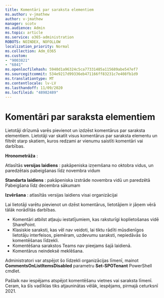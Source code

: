 ```yaml
---
title: Komentāri par saraksta elementiem
ms.author: v-jmathew
author: v-jmathew
manager: scotv
ms.audience: Admin
ms.topic: article
ms.service: o365-administration
ROBOTS: NOINDEX, NOFOLLOW
localization_priority: Normal
ms.collection: Adm_O365
ms.custom:
- "9003821"
- "6841"
ms.openlocfilehash: 5940d1a96324c5ca77331485a115689abe547ef7
ms.sourcegitcommit: 534e9217d99336eb471166ff83231c7e408fb1d9
ms.translationtype: MT
ms.contentlocale: lv-LV
ms.lasthandoff: 11/09/2020
ms.locfileid: "48982489"
---
```

# <a name="comments-on-list-items"></a>Komentāri par saraksta elementiem

Lietotāji drīzumā varēs pievienot un izdzēst komentārus par saraksta elementiem. Lietotāji var skatīt visus komentārus par saraksta elementu un filtrēt starp skatiem, kuros redzami ar vienumu saistīti komentāri vai darbības.

**Hronometrāža** :

Atlasītās **versijas laidiens** : pakāpeniska izņemšana no oktobra vidus, un paredzētais pabeigšanas līdz novembra vidum

**Standarta laidiens** : pakāpeniska izstrāde novembra vidū un paredzētā Pabeigšana līdz decembra sākumam

**Izvēršana** : atlasītās versijas laidiens visai organizācijai

Lai lietotāji varētu pievienot un dzēst komentārus, lietotājiem ir jāņem vērā tālāk norādītās darbības.

- Komentāri atbilst atļauju iestatījumiem, kas raksturīgi koplietošanas vidē SharePoint.
- Klasiskie saraksti, kas vēl nav veidoti, lai tiktu rādīti mūsdienīgos lietotāju interfeisos, piemēram, uzdevumu saraksti, nepiedāvās šo komentēšanas līdzekli.
- Komentēšana sarakstos Teams nav pieejams šajā laidienā.
- Komentārus neindeksē meklēšana.

Administratori var atspējot šo līdzekli organizācijas līmenī, mainot **CommentsOnListItemsDisabled** parametru **Set-SPOTenant** PowerShell cmdlet.

Pašlaik nav iespējams atspējot komentēšanu vietnes vai saraksta līmenī. Ceram, ka šīs vadīklas tiks atjauninātas vēlāk, iespējams, pirmajā ceturksnī 2021.
